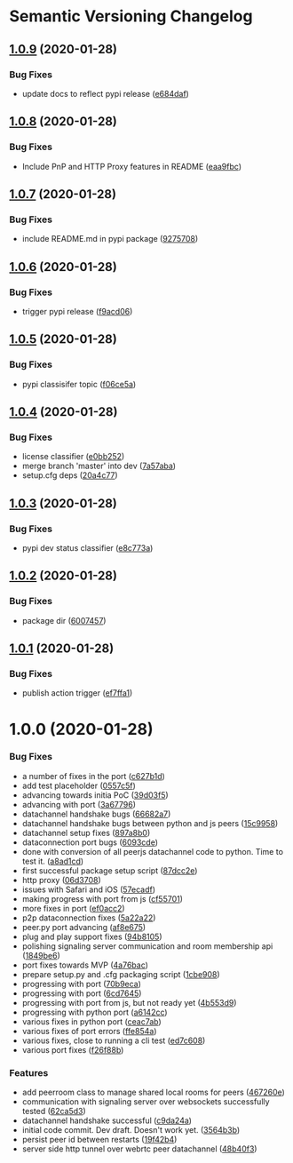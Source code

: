 # Semantic Versioning Changelog

## [1.0.9](https://github.com/ambianic/peerjs-python/compare/v1.0.8...v1.0.9) (2020-01-28)


### Bug Fixes

* update docs to reflect pypi release ([e684daf](https://github.com/ambianic/peerjs-python/commit/e684daf02cb4a0aaff66b533c764fb5a8f6154a5))

## [1.0.8](https://github.com/ambianic/peerjs-python/compare/v1.0.7...v1.0.8) (2020-01-28)


### Bug Fixes

* Include PnP and HTTP Proxy features in README ([eaa9fbc](https://github.com/ambianic/peerjs-python/commit/eaa9fbc715d5dd9abe17a4a6f98c63e45ff40133))

## [1.0.7](https://github.com/ambianic/peerjs-python/compare/v1.0.6...v1.0.7) (2020-01-28)


### Bug Fixes

* include README.md in pypi package ([9275708](https://github.com/ambianic/peerjs-python/commit/92757087da54d31b1cbfd60de403693aa17581c2))

## [1.0.6](https://github.com/ambianic/peerjs-python/compare/v1.0.5...v1.0.6) (2020-01-28)


### Bug Fixes

* trigger pypi release ([f9acd06](https://github.com/ambianic/peerjs-python/commit/f9acd062a56a0001952361667d663c587bc1b8dc))

## [1.0.5](https://github.com/ambianic/peerjs-python/compare/v1.0.4...v1.0.5) (2020-01-28)


### Bug Fixes

* pypi classisifer topic ([f06ce5a](https://github.com/ambianic/peerjs-python/commit/f06ce5aa172f6c0dc1fea5bdc65fdc820190fdc3))

## [1.0.4](https://github.com/ambianic/peerjs-python/compare/v1.0.3...v1.0.4) (2020-01-28)


### Bug Fixes

* license classifier ([e0bb252](https://github.com/ambianic/peerjs-python/commit/e0bb252d8c449a6cbaece8ac90c852984dd71610))
* merge branch 'master' into dev ([7a57aba](https://github.com/ambianic/peerjs-python/commit/7a57abaa2fcddb7269f1c82e88430953a329a4df))
* setup.cfg deps ([20a4c77](https://github.com/ambianic/peerjs-python/commit/20a4c77a1e3ba2efd99b8ad3dc14f5d042e6f28b))

## [1.0.3](https://github.com/ambianic/peerjs-python/compare/v1.0.2...v1.0.3) (2020-01-28)


### Bug Fixes

* pypi dev status classifier ([e8c773a](https://github.com/ambianic/peerjs-python/commit/e8c773a5b837b01c792bb2561c43d0e09177aae2))

## [1.0.2](https://github.com/ambianic/peerjs-python/compare/v1.0.1...v1.0.2) (2020-01-28)


### Bug Fixes

* package dir ([6007457](https://github.com/ambianic/peerjs-python/commit/60074572adb050243142e0904fd4bc06000b19f8))

## [1.0.1](https://github.com/ambianic/peerjs-python/compare/v1.0.0...v1.0.1) (2020-01-28)


### Bug Fixes

* publish action trigger ([ef7ffa1](https://github.com/ambianic/peerjs-python/commit/ef7ffa15bbffb22681ef748ea5b229a80803357e))

# 1.0.0 (2020-01-28)


### Bug Fixes

* a number of fixes in the port ([c627b1d](https://github.com/ambianic/peerjs-python/commit/c627b1da10355d08bdfa6efbfa198f9d94031af1))
* add test placeholder ([0557c5f](https://github.com/ambianic/peerjs-python/commit/0557c5f3036967675594b73fc7f98f204a2b1869))
* advancing towards initia PoC ([39d03f5](https://github.com/ambianic/peerjs-python/commit/39d03f53ac54da0b1a9deba37fa764c7294447c1))
* advancing with port ([3a67796](https://github.com/ambianic/peerjs-python/commit/3a67796a89afdf5aa5f0a46f3307d5b362982b81))
* datachannel handshake bugs ([66682a7](https://github.com/ambianic/peerjs-python/commit/66682a7aa86287a831ac5b135a40d2e93b55d6f9))
* datachannel handshake bugs between python and js peers ([15c9958](https://github.com/ambianic/peerjs-python/commit/15c99584849c2fc9dfa7635b281bd4193652f80d))
* datachannel setup fixes ([897a8b0](https://github.com/ambianic/peerjs-python/commit/897a8b0b6cefc3124a5df739861b3067779c12e9))
* dataconnection port bugs ([6093cde](https://github.com/ambianic/peerjs-python/commit/6093cdef6d3611bb9278931310d238ac0d998575))
* done with conversion of all peerjs datachannel code to python. Time to test it. ([a8ad1cd](https://github.com/ambianic/peerjs-python/commit/a8ad1cde2a3a376ebae2b7a218de2ad9d3326552))
* first successful package setup script ([87dcc2e](https://github.com/ambianic/peerjs-python/commit/87dcc2e9e7224366ceadf9f45d792d6a4ae151c8))
* http proxy ([06d3708](https://github.com/ambianic/peerjs-python/commit/06d37084e5c4dabb8606ad22d1a07818ae38fce4))
* issues with Safari and iOS ([57ecadf](https://github.com/ambianic/peerjs-python/commit/57ecadf47cc93a20a31b120e86c9c06ff21675b2))
* making progress with port from js ([cf55701](https://github.com/ambianic/peerjs-python/commit/cf5570149cf683e70ed0fc29f7734fb702cbce5c))
* more fixes in port ([ef0acc2](https://github.com/ambianic/peerjs-python/commit/ef0acc2302a192bd8d20d497c51ff24891cbcc0f))
* p2p dataconnection fixes ([5a22a22](https://github.com/ambianic/peerjs-python/commit/5a22a22eab954e56b356aa6f27b93880af3777c5))
* peer.py port advancing ([af8e675](https://github.com/ambianic/peerjs-python/commit/af8e6757ff21da30c21bdc5132af0749fd4b9ba0))
* plug and play support fixes ([94b8105](https://github.com/ambianic/peerjs-python/commit/94b81053635aa3626e297175d4a1e179ef5c37bd))
* polishing signaling server communication and room membership api ([1849be6](https://github.com/ambianic/peerjs-python/commit/1849be6558897d84ddb8516efb108cfda7dca77c))
* port fixes towards MVP ([4a76bac](https://github.com/ambianic/peerjs-python/commit/4a76bace3c11f1719c7ce53b3067929bb7efc9e4))
* prepare setup.py and .cfg packaging script ([1cbe908](https://github.com/ambianic/peerjs-python/commit/1cbe908835662081a48df1b2ebc043301e1e7ec9))
* progressing with port ([70b9eca](https://github.com/ambianic/peerjs-python/commit/70b9eca61f3e1ebca7682d4a3373c1abeabf91a1))
* progressing with port ([6cd7645](https://github.com/ambianic/peerjs-python/commit/6cd7645507126a527bd481bcce92ffaf69a24f0b))
* progressing with port from js, but not ready yet ([4b553d9](https://github.com/ambianic/peerjs-python/commit/4b553d955aee97b1356b51948f3a984db58ed215))
* progressing with python port ([a6142cc](https://github.com/ambianic/peerjs-python/commit/a6142cc1c9e4bea0f6aaf5c3ce3b62bc509a310f))
* various fixes in python port ([ceac7ab](https://github.com/ambianic/peerjs-python/commit/ceac7ab880c751164062abeaef28cf3552b0b0ee))
* various fixes of port errors ([ffe854a](https://github.com/ambianic/peerjs-python/commit/ffe854a1ec275f5b82adfb35d5bb93c19970aedf))
* various fixes, close to running a cli test ([ed7c608](https://github.com/ambianic/peerjs-python/commit/ed7c6083a21d9cb86fb67a279551a74f73b3341e))
* various port fixes ([f26f88b](https://github.com/ambianic/peerjs-python/commit/f26f88be810cd40f0fa795b31d85a1c3b242b4cd))


### Features

* add peerroom class to manage shared local rooms for peers ([467260e](https://github.com/ambianic/peerjs-python/commit/467260efff2c4b1c05aa48b5a634115823e98a04))
* communication with signaling server over websockets successfully tested ([62ca5d3](https://github.com/ambianic/peerjs-python/commit/62ca5d31673795c2cbca6c57eb7ec25d862ba988))
* datachannel handshake successful ([c9da24a](https://github.com/ambianic/peerjs-python/commit/c9da24a00113ee8f4e0a99de3b4f2956798fc36a))
* initial code commit. Dev draft. Doesn't work yet. ([3564b3b](https://github.com/ambianic/peerjs-python/commit/3564b3bf51ea4eaf912c466a4cdc8984c724bb0e))
* persist peer id between restarts ([19f42b4](https://github.com/ambianic/peerjs-python/commit/19f42b4d1833e8a90fb8f0676e3c6c629fead6e4))
* server side http tunnel over webrtc peer datachannel ([48b40f3](https://github.com/ambianic/peerjs-python/commit/48b40f3970d6591ad1976a70b29f1c6a5b190353))
